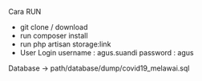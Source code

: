 Cara RUN

- git clone / download
- run composer install
- run php artisan storage:link
- User Login username : agus.suandi password : agus

Database -> path/database/dump/covid19_melawai.sql